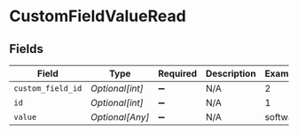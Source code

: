 # CustomFieldValueRead


## Fields

| Field              | Type               | Required           | Description        | Example            |
| ------------------ | ------------------ | ------------------ | ------------------ | ------------------ |
| `custom_field_id`  | *Optional[int]*    | :heavy_minus_sign: | N/A                | 2                  |
| `id`               | *Optional[int]*    | :heavy_minus_sign: | N/A                | 1                  |
| `value`            | *Optional[Any]*    | :heavy_minus_sign: | N/A                | software           |